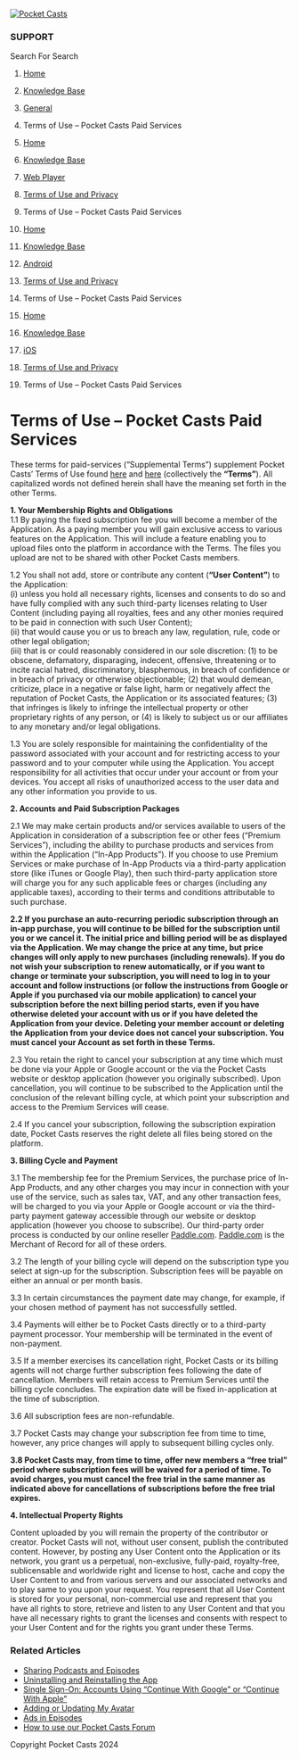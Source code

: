 [![Pocket Casts](https://support.pocketcasts.com/wp-content/themes/FoundationPress-master/assets/images/pclogo-svg.svg)](https://support.pocketcasts.com/)

### SUPPORT

Search For    Search

1. [Home](https://support.pocketcasts.com/) 
2. [Knowledge Base](https://support.pocketcasts.com/knowledge-base/) 
3. [General](https://support.pocketcasts.com/article-categories/general/) 
4. Terms of Use – Pocket Casts Paid Services  

1. [Home](https://support.pocketcasts.com/) 
2. [Knowledge Base](https://support.pocketcasts.com/knowledge-base/) 
3. [Web Player](https://support.pocketcasts.com/article-categories/webplayer/) 
4. [Terms of Use and Privacy](https://support.pocketcasts.com/article-categories/terms-of-use-and-privacy-web/) 
5. Terms of Use – Pocket Casts Paid Services  

1. [Home](https://support.pocketcasts.com/) 
2. [Knowledge Base](https://support.pocketcasts.com/knowledge-base/) 
3. [Android](https://support.pocketcasts.com/article-categories/android/) 
4. [Terms of Use and Privacy](https://support.pocketcasts.com/article-categories/terms-of-use-and-privacy-android/) 
5. Terms of Use – Pocket Casts Paid Services  

1. [Home](https://support.pocketcasts.com/) 
2. [Knowledge Base](https://support.pocketcasts.com/knowledge-base/) 
3. [iOS](https://support.pocketcasts.com/article-categories/ios/) 
4. [Terms of Use and Privacy](https://support.pocketcasts.com/article-categories/terms-of-use-and-privacy/) 
5. Terms of Use – Pocket Casts Paid Services  

Terms of Use – Pocket Casts Paid Services
=========================================

These terms for paid-services (“Supplemental Terms”) supplement Pocket Casts’ Terms of Use found [here](https://support.pocketcasts.com/article/general-terms-of-use) and [here](https://support.pocketcasts.com/article/terms-of-use-overview/) (collectively the **“Terms”**). All capitalized words not defined herein shall have the meaning set forth in the other Terms.

**1\. Your Membership Rights and Obligations**  
1.1 By paying the fixed subscription fee you will become a member of the Application. As a paying member you will gain exclusive access to various features on the Application. This will include a feature enabling you to upload files onto the platform in accordance with the Terms. The files you upload are not to be shared with other Pocket Casts members.

1.2 You shall not add, store or contribute any content (**“User Content”**) to the Application:  
(i) unless you hold all necessary rights, licenses and consents to do so and have fully complied with any such third-party licenses relating to User Content (including paying all royalties, fees and any other monies required to be paid in connection with such User Content);  
(ii) that would cause you or us to breach any law, regulation, rule, code or other legal obligation;  
(iii) that is or could reasonably considered in our sole discretion: (1) to be obscene, defamatory, disparaging, indecent, offensive, threatening or to incite racial hatred, discriminatory, blasphemous, in breach of confidence or in breach of privacy or otherwise objectionable; (2) that would demean, criticize, place in a negative or false light, harm or negatively affect the reputation of Pocket Casts, the Application or its associated features; (3) that infringes is likely to infringe the intellectual property or other proprietary rights of any person, or (4) is likely to subject us or our affiliates to any monetary and/or legal obligations.

1.3 You are solely responsible for maintaining the confidentiality of the password associated with your account and for restricting access to your password and to your computer while using the Application. You accept responsibility for all activities that occur under your account or from your devices. You accept all risks of unauthorized access to the user data and any other information you provide to us.

**2\. Accounts and Paid Subscription Packages**

2.1 We may make certain products and/or services available to users of the Application in consideration of a subscription fee or other fees (“Premium Services”), including the ability to purchase products and services from within the Application (“In-App Products”). If you choose to use Premium Services or make purchase of In-App Products via a third-party application store (like iTunes or Google Play), then such third-party application store will charge you for any such applicable fees or charges (including any applicable taxes), according to their terms and conditions attributable to such purchase.

**2.2 If you purchase an auto-recurring periodic subscription through an in-app purchase, you will continue to be billed for the subscription until you or we cancel it. The initial price and billing period will be as displayed via the Application. We may change the price at any time, but price changes will only apply to new purchases (including renewals). If you do not wish your subscription to renew automatically, or if you want to change or terminate your subscription, you will need to log in to your account and follow instructions (or follow the instructions from Google or Apple if you purchased via our mobile application) to cancel your subscription before the next billing period starts, even if you have otherwise deleted your account with us or if you have deleted the Application from your device. Deleting your member account or deleting the Application from your device does not cancel your subscription. You must cancel your Account as set forth in these Terms.**

2.3 You retain the right to cancel your subscription at any time which must be done via your Apple or Google account or the via the Pocket Casts website or desktop application (however you originally subscribed). Upon cancellation, you will continue to be subscribed to the Application until the conclusion of the relevant billing cycle, at which point your subscription and access to the Premium Services will cease.

2.4 If you cancel your subscription, following the subscription expiration date, Pocket Casts reserves the right delete all files being stored on the platform.

**3\. Billing Cycle and Payment**

3.1 The membership fee for the Premium Services, the purchase price of In-App Products, and any other charges you may incur in connection with your use of the service, such as sales tax, VAT, and any other transaction fees, will be charged to you via your Apple or Google account or via the third-party payment gateway accessible through our website or desktop application (however you choose to subscribe). Our third-party order process is conducted by our online reseller [Paddle.com](https://paddle.com/). [Paddle.com](https://paddle.com/) is the Merchant of Record for all of these orders.

3.2 The length of your billing cycle will depend on the subscription type you select at sign-up for the subscription. Subscription fees will be payable on either an annual or per month basis.

3.3 In certain circumstances the payment date may change, for example, if your chosen method of payment has not successfully settled.

3.4 Payments will either be to Pocket Casts directly or to a third-party payment processor. Your membership will be terminated in the event of non-payment.

3.5 If a member exercises its cancellation right, Pocket Casts or its billing agents will not charge further subscription fees following the date of cancellation. Members will retain access to Premium Services until the billing cycle concludes. The expiration date will be fixed in-application at the time of subscription.

3.6 All subscription fees are non-refundable.

3.7 Pocket Casts may change your subscription fee from time to time, however, any price changes will apply to subsequent billing cycles only.

**3.8 Pocket Casts may, from time to time, offer new members a “free trial” period where subscription fees will be waived for a period of time. To avoid charges, you must cancel the free trial in the same manner as indicated above for cancellations of subscriptions before the free trial expires.**

**4\. Intellectual Property Rights**

Content uploaded by you will remain the property of the contributor or creator. Pocket Casts will not, without user consent, publish the contributed content. However, by posting any User Content onto the Application or its network, you grant us a perpetual, non-exclusive, fully-paid, royalty-free, sublicensable and worldwide right and license to host, cache and copy the User Content to and from various servers and our associated networks and to play same to you upon your request. You represent that all User Content is stored for your personal, non-commercial use and represent that you have all rights to store, retrieve and listen to any User Content and that you have all necessary rights to grant the licenses and consents with respect to your User Content and for the rights you grant under these Terms.

### Related Articles

* [Sharing Podcasts and Episodes](https://support.pocketcasts.com/knowledge-base/sharing-podcasts-and-episodes/)
* [Uninstalling and Reinstalling the App](https://support.pocketcasts.com/knowledge-base/uninstalling-and-reinstalling-the-app/)
* [Single Sign-On: Accounts Using “Continue With Google” or “Continue With Apple”](https://support.pocketcasts.com/knowledge-base/single-sign-on-accounts-using-continue-with-google-or-continue-with-apple/)
* [Adding or Updating My Avatar](https://support.pocketcasts.com/knowledge-base/adding-or-updating-my-avatar/)
* [Ads in Episodes](https://support.pocketcasts.com/knowledge-base/ads-in-episodes/)
* [How to use our Pocket Casts Forum](https://support.pocketcasts.com/knowledge-base/how-to-use-our-pocket-casts-forum/)

Copyright Pocket Casts 2024